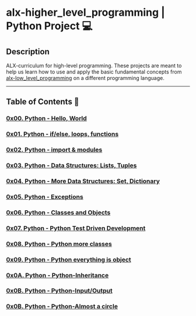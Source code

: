 # alx-higher_level_programming | Python Project :computer:

## Description
ALX-curriculum for high-level programming. These projects are meant to help us learn how to use and apply the basic fundamental concepts from [alx-low_level_programming](./https://github.com/bedzon94/alx-low_level_programming/blob/main) on a different programming language.

---
## Table of Contents :open_file_folder:

### [0x00. Python - Hello, World](./0x00-python-hello_world)

### [0x01. Python - if/else, loops, functions](./0x01-python-if_else_loops_functions)

### [0x02. Python - import & modules](./0x02-python-import_modules)

### [0x03. Python - Data Structures: Lists, Tuples](./0x03-python-data_structures)

### [0x04. Python - More Data Structures: Set, Dictionary](./0x04-python-more_data_structures)

### [0x05. Python - Exceptions](./0x05-python-exceptions)

### [0x06. Python - Classes and Objects](./0x06-python-classes)

### [0x07. Python - Python Test Driven Development](./0x07-python-test_driven_development)

### [0x08. Python - Python more classes](./0x08-python-more_classes)

### [0x09. Python - Python everything is object](./0x09-python-everything_is_object)

### [0x0A. Python - Python-Inheritance](./0x0A-python-inheritance)

### [0x0B. Python - Python-Input/Output](./0x0B-python-input_output)

### [0x0B. Python - Python-Almost a circle](./0x0C-python-almost_a_circle)
